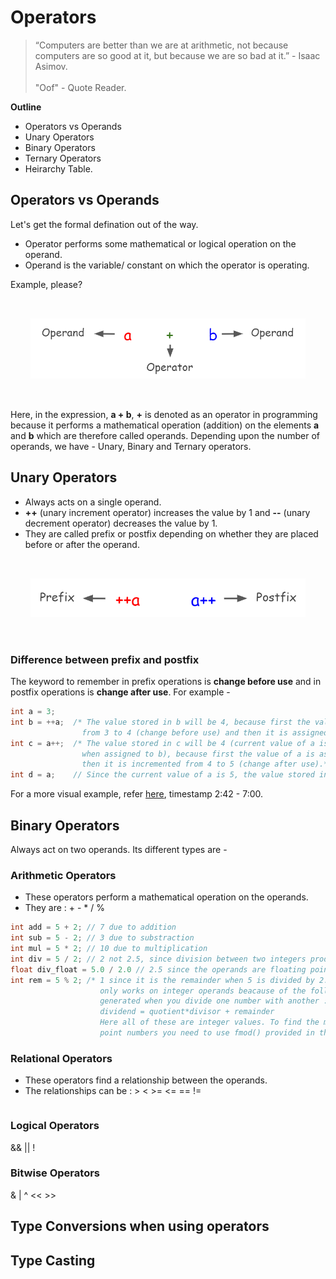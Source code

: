 # Operators

> “Computers are better than we are at arithmetic, not because computers are so good at it, but because we are so bad at it.” - Isaac Asimov.<br><br>
> "Oof" - Quote Reader.

**Outline**

- Operators vs Operands
- Unary Operators
- Binary Operators
- Ternary Operators
- Heirarchy Table.

## Operators vs Operands

Let's get the formal defination out of the way.

- Operator performs some mathematical or logical operation on the operand.
- Operand is the variable/ constant on which the operator is operating.

Example, please?

<div align="center" style="padding: 2rem;">
	<img src="images/operators-operands.png">
</div>

Here, in the expression, **a + b**, **+** is denoted as an operator in programming because it performs a mathematical operation (addition) on the elements **a** and **b** which are therefore called operands. Depending upon the number of operands, we have - Unary, Binary and Ternary operators.

## Unary Operators

- Always acts on a single operand.
- **++** (unary increment operator) increases the value by 1 and **--** (unary decrement operator) decreases the value by 1.
- They are called prefix or postfix depending on whether they are placed before or after the operand.

<div align="center" style="padding: 2rem;">
	<img src="images/prefix-postfix.png">
</div>

### Difference between prefix and postfix

The keyword to remember in prefix operations is **change before use** and in postfix operations is **change after use**. For example -

```C
int a = 3;
int b = ++a;  /* The value stored in b will be 4, because first the value of a is incremented
				from 3 to 4 (change before use) and then it is assigned (used) to b*/
int c = a++;  /* The value stored in c will be 4 (current value of a is 4 as it was incremented
                when assigned to b), because first the value of a is assigned (used) to c and
				then it is incremented from 4 to 5 (change after use).*/
int d = a;    // Since the current value of a is 5, the value stored in d will be 5.
```

For a more visual example, refer [here](https://www.youtube.com/watch?v=FALus1PqmM8), timestamp 2:42 - 7:00.

## Binary Operators

Always act on two operands. Its different types are -

### Arithmetic Operators

- These operators perform a mathematical operation on the operands.
- They are : + - \* / %

```C
int add = 5 + 2; // 7 due to addition
int sub = 5 - 2; // 3 due to substraction
int mul = 5 * 2; // 10 due to multiplication
int div = 5 / 2; // 2 not 2.5, since division between two integers produces an integer
float div_float = 5.0 / 2.0 // 2.5 since the operands are floating points
int rem = 5 % 2; /* 1 since it is the remainder when 5 is divided by 2. The modulo operator
					only works on integer operands beacause of the following equation being
					generated when you divide one number with another :
					dividend = quotient*divisor + remainder
					Here all of these are integer values. To find the modulo of floating
					point numbers you need to use fmod() provided in the math library*/
```

### Relational Operators

- These operators find a relationship between the operands.
- The relationships can be : > < >= <= == !=

```C

```

### Logical Operators

&& || !

### Bitwise Operators

& | ^ << >>

## Type Conversions when using operators

## Type Casting
